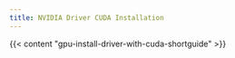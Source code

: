 ```yaml
---
title: NVIDIA Driver CUDA Installation
---
```


{{< content "gpu-install-driver-with-cuda-shortguide" >}}
